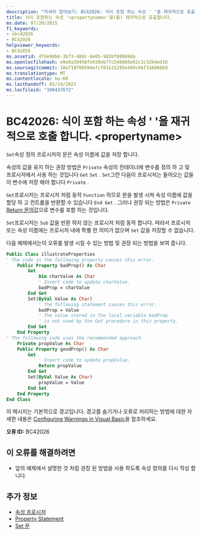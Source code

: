 ```yaml
---
description: "자세히 알아보기: BC42026: 식이 포함 하는 속성 ' '을 재귀적으로 호출 합니다. <propertyname>"
title: 식이 포함하는 속성 '<propertyname>'을(를) 재귀적으로 호출합니다.
ms.date: 07/20/2015
f1_keywords:
- vbc42026
- BC42026
helpviewer_keywords:
- BC42026
ms.assetid: 4fde9db6-3bf3-48dc-8e05-981bf08969da
ms.openlocfilehash: e9e8a39458fe930eb77c548866e62c1c32b4ed16
ms.sourcegitcommit: 10e719780594efc781b15295e499c66f316068b8
ms.translationtype: MT
ms.contentlocale: ko-KR
ms.lasthandoff: 02/14/2021
ms.locfileid: "100437672"
---
```

# <a name="bc42026-expression-recursively-calls-the-containing-property-propertyname"></a>BC42026: 식이 포함 하는 속성 ' '을 재귀적으로 호출 합니다. \<propertyname>

`Set`속성 정의 프로시저의 문은 속성 이름에 값을 저장 합니다.

 속성의 값을 유지 하는 권장 방법은 `Private` 속성의 컨테이너에 변수를 정의 하 고 및 프로시저에서 사용 하는 것입니다 `Get` `Set` . `Set`그런 다음이 프로시저는 들어오는 값을이 변수에 저장 해야 합니다 `Private` .

 `Get`프로시저는 프로시저 처럼 동작 `Function` 하므로 문을 발생 시켜 속성 이름에 값을 할당 하 고 컨트롤을 반환할 수 있습니다 `End Get` . 그러나 권장 되는 방법은 `Private` [Return 문의](../statements/return-statement.md)값으로 변수를 포함 하는 것입니다.

 `Set`프로시저는 `Sub` 값을 반환 하지 않는 프로시저 처럼 동작 합니다. 따라서 프로시저 또는 속성 이름에는 프로시저 내에 특별 한 의미가 없으며 `Set` 값을 저장할 수 없습니다.

 다음 예제에서는이 오류를 발생 시킬 수 있는 방법 및 권장 되는 방법을 보여 줍니다.

```vb
Public Class illustrateProperties
' The code in the following property causes this error.
    Public Property badProp() As Char
        Get
            Dim charValue As Char
            ' Insert code to update charValue.
            badProp = charValue
        End Get
        Set(ByVal Value As Char)
            ' The following statement causes this error.
            badProp = Value
            ' The value stored in the local variable badProp
            ' is not used by the Get procedure in this property.
        End Set
    End Property
' The following code uses the recommended approach.
    Private propValue As Char
    Public Property goodProp() As Char
        Get
            ' Insert code to update propValue.
            Return propValue
        End Get
        Set(ByVal Value As Char)
            propValue = Value
        End Set
    End Property
End Class
```

 이 메시지는 기본적으로 경고입니다. 경고를 숨기거나 오류로 처리하는 방법에 대한 자세한 내용은 [Configuring Warnings in Visual Basic](/visualstudio/ide/configuring-warnings-in-visual-basic)을 참조하세요.

 **오류 ID:** BC42026

## <a name="to-correct-this-error"></a>이 오류를 해결하려면

- 앞의 예제에서 설명한 것 처럼 권장 된 방법을 사용 하도록 속성 정의를 다시 작성 합니다.

## <a name="see-also"></a>추가 정보

- [속성 프로시저](../../programming-guide/language-features/procedures/property-procedures.md)
- [Property Statement](../statements/property-statement.md)
- [Set 문](../statements/set-statement.md)
